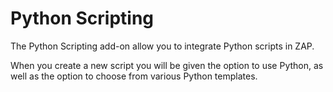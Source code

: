 # Python Scripting #

The Python Scripting add-on allow you to integrate Python scripts in ZAP.

When you create a new script you will be given the option to use Python, as well as the option to choose
from various Python templates.
